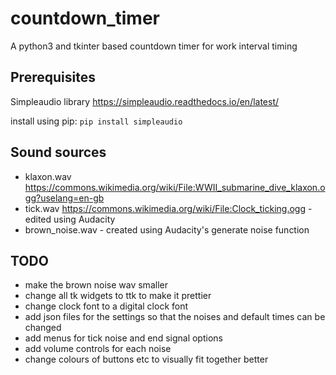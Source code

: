 # countdown_timer

A python3 and tkinter based countdown timer for work interval timing

## Prerequisites

Simpleaudio library
<https://simpleaudio.readthedocs.io/en/latest/>

install using pip: `pip install simpleaudio`

## Sound sources

+ klaxon.wav <https://commons.wikimedia.org/wiki/File:WWII_submarine_dive_klaxon.ogg?uselang=en-gb>
+ tick.wav <https://commons.wikimedia.org/wiki/File:Clock_ticking.ogg> - edited using Audacity
+ brown_noise.wav - created using Audacity's generate noise function

## TODO

+ make the brown noise wav smaller
+ change all tk widgets to ttk to make it prettier
+ change clock font to a digital clock font
+ add json files for the settings so that the noises and default times can be changed
+ add menus for tick noise and end signal options
+ add volume controls for each noise
+ change colours of buttons etc to visually fit together better
